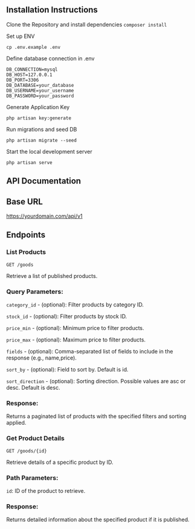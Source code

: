 ## Installation Instructions

Clone the Repository and install dependencies `composer install`

Set up ENV

```
cp .env.example .env
```

Define database connection in .env

```
DB_CONNECTION=mysql
DB_HOST=127.0.0.1
DB_PORT=3306
DB_DATABASE=your_database
DB_USERNAME=your_username
DB_PASSWORD=your_password
```

Generate Application Key

```
php artisan key:generate
```

Run migrations and seed DB

```
php artisan migrate --seed
```

Start the local development server

```
php artisan serve
```

## API Documentation

## Base URL

https://yourdomain.com/api/v1

## Endpoints

### List Products

`GET /goods`

Retrieve a list of published products.

### Query Parameters:

`category_id` - (optional): Filter products by category ID.

`stock_id` - (optional): Filter products by stock ID.

`price_min` - (optional): Minimum price to filter products.

`price_max` - (optional): Maximum price to filter products.

`fields` - (optional): Comma-separated list of fields to include in the response (e.g., name,price).

`sort_by` - (optional): Field to sort by. Default is id.

`sort_direction` - (optional): Sorting direction. Possible values are asc or desc. Default is desc.

### Response:

Returns a paginated list of products with the specified filters and sorting applied.

### Get Product Details

`GET /goods/{id}`

Retrieve details of a specific product by ID.

### Path Parameters:

`id`: ID of the product to retrieve.

### Response:

Returns detailed information about the specified product if it is published.





